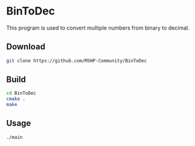 # BinToDec
This program is used to convert multiple numbers from binary to decimal.

## Download
```bash
git clone https://github.com/MSHP-Community/BinToDec
```
## Build
```bash
cd BinToDec
cmake .
make
```
## Usage
```bash
./main
```
